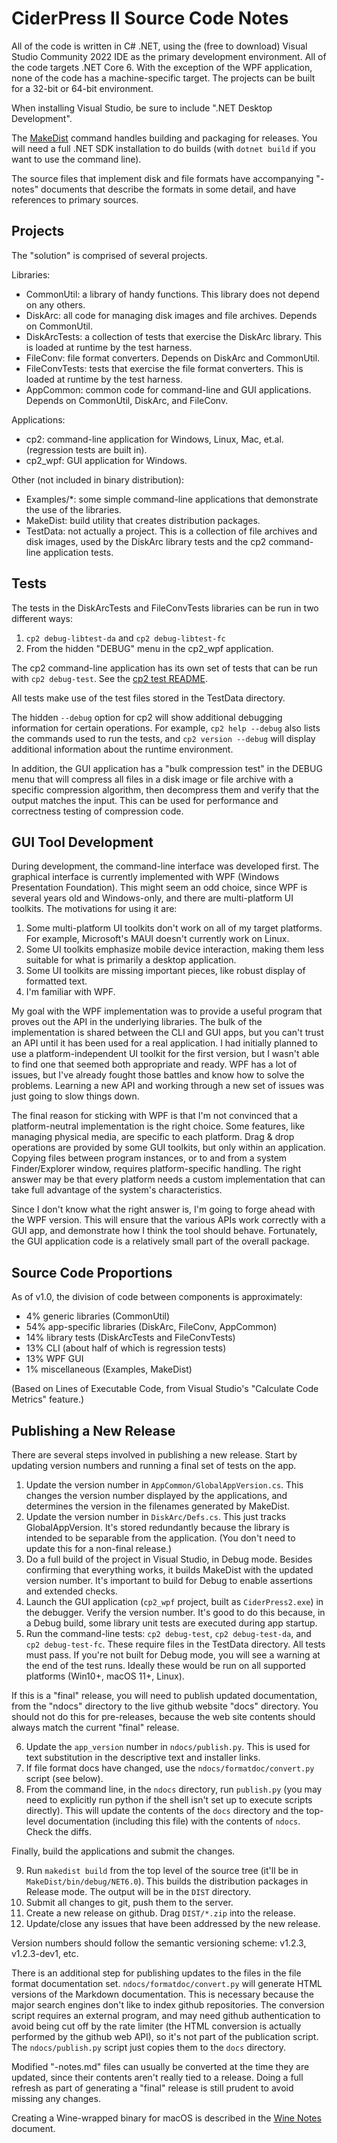 # CiderPress II Source Code Notes #

All of the code is written in C# .NET, using the (free to download) Visual
Studio Community 2022 IDE as the primary development environment.  All of
the code targets .NET Core 6.  With the exception of the WPF application,
none of the code has a machine-specific target.  The projects can be built
for a 32-bit or 64-bit environment.

When installing Visual Studio, be sure to include ".NET Desktop Development".

The [MakeDist](MakeDist/README.md) command handles building and packaging for
releases.  You will need a full .NET SDK installation to do builds (with
`dotnet build` if you want to use the command line).

The source files that implement disk and file formats have accompanying
"-notes" documents that describe the formats in some detail, and have
references to primary sources.

## Projects ##

The "solution" is comprised of several projects.

Libraries:

 - CommonUtil: a library of handy functions.  This library does not depend
   on any others.
 - DiskArc: all code for managing disk images and file archives.  Depends
   on CommonUtil.
 - DiskArcTests: a collection of tests that exercise the DiskArc library.
   This is loaded at runtime by the test harness.
 - FileConv: file format converters.  Depends on DiskArc and CommonUtil.
 - FileConvTests: tests that exercise the file format converters.  This is
   loaded at runtime by the test harness.
 - AppCommon: common code for command-line and GUI applications.  Depends
   on CommonUtil, DiskArc, and FileConv.

Applications:

 - cp2: command-line application for Windows, Linux, Mac, et.al. (regression
   tests are built in).
 - cp2_wpf: GUI application for Windows.

Other (not included in binary distribution):

 - Examples/*: some simple command-line applications that demonstrate
   the use of the libraries.
 - MakeDist: build utility that creates distribution packages.
 - TestData: not actually a project.  This is a collection of file archives
   and disk images, used by the DiskArc library tests and the cp2
   command-line application tests.

## Tests ##

The tests in the DiskArcTests and FileConvTests libraries can be run in two
different ways:

 1. `cp2 debug-libtest-da` and `cp2 debug-libtest-fc`
 2. From the hidden "DEBUG" menu in the cp2_wpf application.

The cp2 command-line application has its own set of tests that can be run with
`cp2 debug-test`.  See the [cp2 test README](cp2/Tests/README.md).

All tests make use of the test files stored in the TestData directory.

The hidden `--debug` option for cp2 will show additional debugging information
for certain operations.  For example, `cp2 help --debug` also lists the
commands used to run the tests, and `cp2 version --debug` will display
additional information about the runtime environment.

In addition, the GUI application has a "bulk compression test" in the DEBUG
menu that will compress all files in a disk image or file archive with a
specific compression algorithm, then decompress them and verify that the output
matches the input.  This can be used for performance and correctness testing
of compression code.

## GUI Tool Development ##

During development, the command-line interface was developed first.  The
graphical interface is currently implemented with WPF (Windows Presentation
Foundation).  This might seem an odd choice, since WPF is several years old
and Windows-only, and there are multi-platform UI toolkits.  The motivations
for using it are:

 1. Some multi-platform UI toolkits don't work on all of my target platforms.
    For example, Microsoft's MAUI doesn't currently work on Linux.
 2. Some UI toolkits emphasize mobile device interaction, making them less
    suitable for what is primarily a desktop application.
 3. Some UI toolkits are missing important pieces, like robust display of
    formatted text.
 4. I'm familiar with WPF.

My goal with the WPF implementation was to provide a useful program that
proves out the API in the underlying libraries.  The bulk of the
implementation is shared between the CLI and GUI apps, but you can't trust an
API until it has been used for a real application.  I had initially planned to
use a platform-independent UI toolkit for the first version, but I wasn't able
to find one that seemed both appropriate and ready.  WPF has a lot of issues,
but I've already fought those battles and know how to solve the problems.
Learning a new API and working through a new set of issues was just going to
slow things down.

The final reason for sticking with WPF is that I'm not convinced that a
platform-neutral implementation is the right choice.  Some features, like
managing physical media, are specific to each platform.  Drag & drop
operations are provided by some GUI toolkits, but only within an application.
Copying files between program instances, or to and from a system
Finder/Explorer window, requires platform-specific handling.  The right answer
may be that every platform needs a custom implementation that can take full
advantage of the system's characteristics.

Since I don't know what the right answer is, I'm going to forge ahead with the
WPF version.  This will ensure that the various APIs work correctly with a GUI
app, and demonstrate how I think the tool should behave.  Fortunately, the GUI
application code is a relatively small part of the overall package.

## Source Code Proportions ##

As of v1.0, the division of code between components is approximately:

 - 4% generic libraries (CommonUtil)
 - 54% app-specific libraries (DiskArc, FileConv, AppCommon)
 - 14% library tests (DiskArcTests and FileConvTests)
 - 13% CLI (about half of which is regression tests)
 - 13% WPF GUI
 - 1% miscellaneous (Examples, MakeDist)

(Based on Lines of Executable Code, from Visual Studio's "Calculate Code
Metrics" feature.)

## Publishing a New Release ##

There are several steps involved in publishing a new release.  Start by
updating version numbers and running a final set of tests on the app.

 1. Update the version number in `AppCommon/GlobalAppVersion.cs`.  This
    changes the version number displayed by the applications, and
    determines the version in the filenames generated by MakeDist.
 2. Update the version number in `DiskArc/Defs.cs`.  This just tracks
    GlobalAppVersion.  It's stored redundantly because the library is
    intended to be separable from the application.  (You don't need to
    update this for a non-final release.)
 3. Do a full build of the project in Visual Studio, in Debug mode.  Besides
    confirming that everything works, it builds MakeDist with the updated
    version number.  It's important to build for Debug to enable assertions
    and extended checks.
 4. Launch the GUI application (`cp2_wpf` project, built as `CiderPress2.exe`)
    in the debugger.  Verify the version number.  It's good to do this
    because, in a Debug build, some library unit tests are executed during
    app startup.
 5. Run the command-line tests: `cp2 debug-test`, `cp2 debug-test-da`,
    and `cp2 debug-test-fc`.  These require files in the TestData directory.
    All tests must pass.  If you're not built for Debug mode, you will see
    a warning at the end of the test runs.  Ideally these would be run on
    all supported platforms (Win10+, macOS 11+, Linux).

If this is a "final" release, you will need to publish updated documentation,
from the "ndocs" directory to the live github website "docs" directory.  You
should not do this for pre-releases, because the web site contents should
always match the current "final" release.

 6. Update the `app_version` number in `ndocs/publish.py`.  This is used
    for text substitution in the descriptive text and installer links.
 7. If file format docs have changed, use the `ndocs/formatdoc/convert.py`
    script (see below).
 8. From the command line, in the `ndocs` directory, run `publish.py`
    (you may need to explicitly run python if the shell isn't set up to
    execute scripts directly).  This will update the contents of the `docs`
    directory and the top-level documentation (including this file) with the
    contents of `ndocs`.  Check the diffs.

Finally, build the applications and submit the changes.

 9. Run `makedist build` from the top level of the source tree (it'll be in
    `MakeDist/bin/debug/NET6.0`).  This builds the distribution packages
    in Release mode.  The output will be in the `DIST` directory.
 10. Submit all changes to git, push them to the server.
 11. Create a new release on github.  Drag `DIST/*.zip` into the release.
 12. Update/close any issues that have been addressed by the new release.

Version numbers should follow the semantic versioning scheme: v1.2.3,
v1.2.3-dev1, etc.

There is an additional step for publishing updates to the files in the
file format documentation set.  `ndocs/formatdoc/convert.py` will generate
HTML versions of the Markdown documentation.  This is necessary because the
major search engines don't like to index github repositories.  The conversion
script requires an external program, and may need github authentication to
avoid being cut off by the rate limiter (the HTML conversion is actually
performed by the github web API), so it's not part of the publication script.
The `ndocs/publish.py` script just copies them to the `docs` directory.

Modified "-notes.md" files can usually be converted at the time they are
updated, since their contents aren't really tied to a release.  Doing a full
refresh as part of generating a "final" release is still prudent to avoid
missing any changes.

Creating a Wine-wrapped binary for macOS is described in the
[Wine Notes](WineNotes.md) document.
